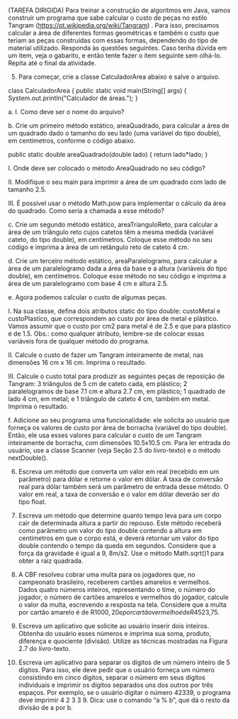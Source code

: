 (TAREFA DIRIGIDA) Para treinar a construção de algoritmos em Java, vamos construir um programa que sabe calcular o custo de peças no estilo Tangram (https://pt.wikipedia.org/wiki/Tangram) . Para isso, precisamos calcular a área de diferentes formas geométricas e também o custo que teriam as peças construídas com essas formas, dependendo do tipo de material utilizado. Responda às questões seguintes. Caso tenha dúvida em um item, veja o gabarito, e então tente fazer o item seguinte sem olhá-lo. Repita até o final da atividade.

5. Para começar, crie a classe CalculadorArea abaixo e salve o arquivo.

class CalculadorArea {
public static void main(String[] args) { 
System.out.println("Calculador de áreas.");
}

a. I. Como deve ser o nome do arquivo? 

b. Crie um primeiro método estático, areaQuadrado, para calcular a área de um quadrado dado o tamanho do seu lado (uma variável do tipo double), em centímetros, conforme o código abaixo. 

public static double areaQuadrado(double lado) { 
return lado*lado;
}

I. Onde deve ser colocado o método AreaQuadrado no seu código? 

II. Modifique o seu main para imprimir a área de um quadrado com lado de tamanho 2.5.

III. É possível usar o método Math.pow para implementar o cálculo da área do quadrado. Como seria a chamada a esse método?


c. Crie um segundo método estático, areaTrianguloReto, para calcular a área de um triângulo reto cujos catetos têm a mesma medida (variável cateto, do tipo double), em centímetros. Coloque esse método no seu código e imprima a área de um retângulo reto de cateto 4 cm.


d. Crie um terceiro método estático, areaParalelogramo, para calcular a área de um paralelogramo dada a área da base e a altura (variáveis do tipo double), em centímetros. Coloque esse método no seu código e imprima a área de um paralelogramo com base 4 cm e altura 2.5.

e. Agora podemos calcular o custo de algumas peças. 

I. Na sua classe, defina dois atributos static do tipo double: custoMetal e custoPlastico, que correspondem ao custo por área de metal e plástico. Vamos assumir que o custo por cm2 para metal é de 2.5 e que para plástico é de 1.5. Obs.: como qualquer atributo, lembre-se de colocar essas variáveis fora de qualquer método do programa.

II. Calcule o custo de fazer um Tangram inteiramente de metal, nas dimensões 16 cm x 16 cm. Imprima o resultado.

III. Calcule o custo total para produzir as seguintes peças de reposição de Tangram: 3 triângulos de 5 cm de cateto cada, em plástico; 2 paralelogramos de base 7.1 cm e altura 2.7 cm, em plástico; 1 quadrado de lado 4 cm, em metal; e 1 triângulo de cateto 4 cm, também em metal. Imprima o resultado.

f. Adicione ao seu programa uma funcionalidade: ele solicita ao usuário que forneça os valores de custo por área de borracha (variável do tipo double). Então, ele usa esses valores para calcular o custo de um Tangram inteiramente de borracha, com dimensões 10.5x10.5 cm. Para ler entrada do usuário, use a classe Scanner (veja Seção 2.5 do livro-texto) e o método nextDouble().

6. Escreva um método que converta um valor em real (recebido em um parâmetro) para dólar e retorne o valor em dólar. A taxa de conversão real para dólar também será um parâmetro de entrada desse método. O valor em real, a taxa de conversão e o valor em dólar deverão ser do tipo float.

7. Escreva um método que determine quanto tempo leva para um corpo cair de determinada altura a partir do repouso. Este método receberá como parâmetro um valor do tipo double contendo a altura em centímetros em que o corpo está, e deverá retornar um valor do tipo double contendo o tempo da queda em segundos. Considere que a força da gravidade é igual a 9, 8m/s2. Use o método Math.sqrt()1 para obter a raiz quadrada.

8. A CBF resolveu cobrar uma multa para os jogadores que, no campeonato brasileiro, receberem cartões amarelos e vermelhos. Dados quatro números inteiros, representando o time, o número do jogador, o número de cartões amarelos e vermelhos do jogador, calcule o valor da multa, escrevendo a resposta na tela. Considere que a multa por cartão amarelo é de R$1000,20 e por cartão vermelho é de R$4523,75.

9. Escreva um aplicativo que solicite ao usuário inserir dois inteiros. Obtenha do usuário esses números e imprima sua soma, produto, diferença e quociente (divisão). Utilize as técnicas mostradas na Figura 2.7 do livro-texto.

10. Escreva um aplicativo para separar os dígitos de um número inteiro de 5 dígitos. Para isso, ele deve pedir que o usuário forneça um número consistindo em cinco dígitos, separar o número em seus dígitos individuais e imprimir os dígitos separados uns dos outros por três espaços. Por exemplo, se o usuário digitar o número 42339, o programa deve imprimir 4 2 3 3 9. Dica: use o comando “a % b”, que dá o resto da divisão de a por b.
